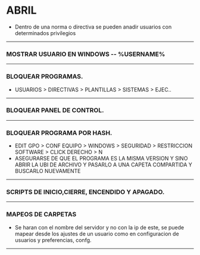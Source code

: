 # ABRIL
- Dentro de una norma o directiva se pueden anadir usuarios con determinados privilegios
------------------------------------------------------
### MOSTRAR USUARIO EN WINDOWS -- %USERNAME%
------------------------------------------------------
### BLOQUEAR PROGRAMAS.
- USUARIOS > DIRECTIVAS > PLANTILLAS > SISTEMAS > EJEC..
------------------------------------------------------
### BLOQUEAR PANEL DE CONTROL.
------------------------------------------------------
### BLOQUEAR PROGRAMA POR HASH.
- EDIT GPO > CONF EQUIPO > WINDOWS > SEGURIDAD > RESTRICCION SOFTWARE > CLICK DERECHO > N
- ASEGURARSE DE QUE EL PROGRAMA ES LA MISMA VERSION Y SINO ABRIR LA UBI DE ARCHIVO Y PASARLO A UNA CAPETA COMPARTIDA Y BUSCARLO NUEVAMENTE 
-------------------------------------------------------
### SCRIPTS DE INICIO,CIERRE, ENCENDIDO Y APAGADO.
-------------------------------------------------------
### MAPEOS DE CARPETAS
- Se haran con el nombre del servidor y no con la ip de este, se puede mapear desde los ajustes de un usuario como en configuracion de usuarios y preferencias, confg.
-------------------------------------------------------
###
